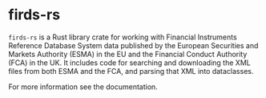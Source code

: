 # firds-rs

`firds-rs` is a Rust library crate for working with Financial Instruments Reference Database System data published by
the European Securities and Markets Authority (ESMA) in the EU and the Financial Conduct Authority (FCA) in the UK. It
includes code for searching and downloading the XML files from both ESMA and the FCA, and parsing that XML into
dataclasses.

For more information see the documentation.